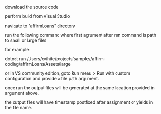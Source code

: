 ﻿download the source code

perform build from Visual Studio

navigate to "affirmLoans" directory

run the following command  where first agrument after run command is path to small or large files

for example:

dotnet run /Users/cvihite/projects/samples/affirm-coding/affirmLoans/Assets/large

or in VS community edition, goto Run menu > Run with custom configuration and provide a file path argument.

once run the output files will be generated at the same location provided in argument above.

the output files will have timestamp postfixed after assignment or yields in the file name. 